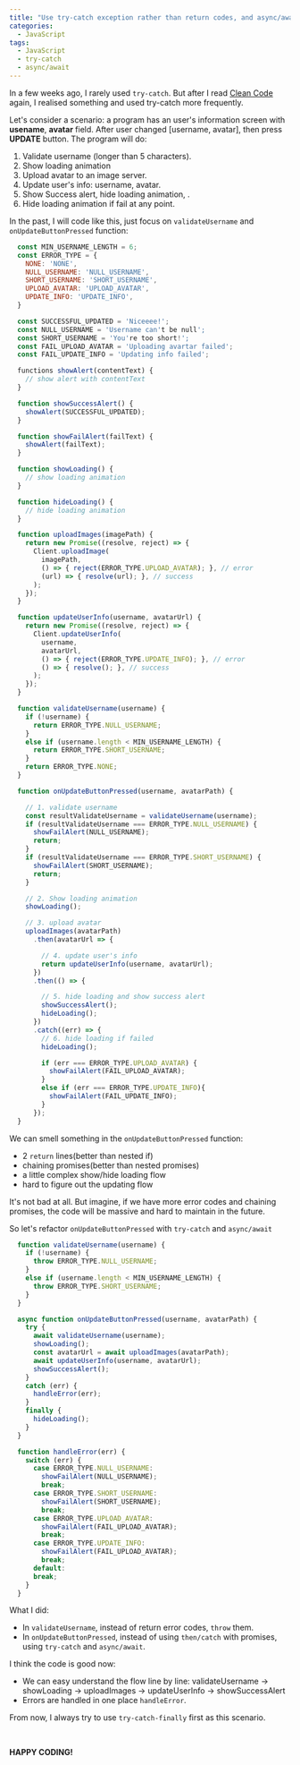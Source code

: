 ```yaml
---
title: "Use try-catch exception rather than return codes, and async/await rather than then/catch for promise in JavaScript"
categories:
  - JavaScript
tags:
  - JavaScript
  - try-catch
  - async/await
---
```


In a few weeks ago, I rarely used `try-catch`. But after I read [Clean Code](https://www.amazon.com/Clean-Code-Handbook-Software-Craftsmanship/dp/0132350882) again, I realised something and used try-catch more frequently.

Let's consider a scenario: a program has an user's information screen with **usename**, **avatar** field. After user changed [username, avatar], then press **UPDATE** button. The program will do: 

 1. Validate username (longer than 5 characters).
 2. Show loading animation 
 3. Upload avatar to an image server.
 4. Update user's info: username, avatar.
 5. Show Success alert, hide loading animation, .
 6. Hide loading animation if fail at any point.

In the past, I will code like this, just focus on `validateUsername` and `onUpdateButtonPressed` function:

```javascript
  const MIN_USERNAME_LENGTH = 6;
  const ERROR_TYPE = {
    NONE: 'NONE',
    NULL_USERNAME: 'NULL_USERNAME',
    SHORT_USERNAME: 'SHORT_USERNAME',
    UPLOAD_AVATAR: 'UPLOAD_AVATAR',
    UPDATE_INFO: 'UPDATE_INFO',
  }

  const SUCCESSFUL_UPDATED = 'Niceeee!';
  const NULL_USERNAME = 'Username can't be null';
  const SHORT_USERNAME = 'You're too short!';
  const FAIL_UPLOAD_AVATAR = 'Uploading avartar failed';
  const FAIL_UPDATE_INFO = 'Updating info failed';

  functions showAlert(contentText) {
    // show alert with contentText
  }

  function showSuccessAlert() {
    showAlert(SUCCESSFUL_UPDATED);
  }

  function showFailAlert(failText) {
    showAlert(failText);
  }

  function showLoading() {
    // show loading animation
  }

  function hideLoading() {
    // hide loading animation
  }

  function uploadImages(imagePath) {
    return new Promise((resolve, reject) => {
      Client.uploadImage(
        imagePath,
        () => { reject(ERROR_TYPE.UPLOAD_AVATAR); }, // error
        (url) => { resolve(url); }, // success
      );
    });
  }

  function updateUserInfo(username, avatarUrl) {
    return new Promise((resolve, reject) => {
      Client.updateUserInfo(
        username,
        avatarUrl,
        () => { reject(ERROR_TYPE.UPDATE_INFO); }, // error
        () => { resolve(); }, // success
      );
    });
  }

  function validateUsername(username) {
    if (!username) { 
      return ERROR_TYPE.NULL_USERNAME;
    }
    else if (username.length < MIN_USERNAME_LENGTH) {
      return ERROR_TYPE.SHORT_USERNAME;
    }
    return ERROR_TYPE.NONE;
  }

  function onUpdateButtonPressed(username, avatarPath) {

    // 1. validate username
    const resultValidateUsername = validateUsername(username);
    if (resultValidateUsername === ERROR_TYPE.NULL_USERNAME) {
      showFailAlert(NULL_USERNAME);
      return;
    }
    if (resultValidateUsername === ERROR_TYPE.SHORT_USERNAME) {
      showFailAlert(SHORT_USERNAME);
      return;
    }

    // 2. Show loading animation 
    showLoading();

    // 3. upload avatar
    uploadImages(avatarPath)
      .then(avatarUrl => {

        // 4. update user's info
        return updateUserInfo(username, avatarUrl);
      })
      .then(() => {

        // 5. hide loading and show success alert
        showSuccessAlert();
        hideLoading();
      })
      .catch((err) => {
        // 6. hide loading if failed
        hideLoading();

        if (err === ERROR_TYPE.UPLOAD_AVATAR) {
          showFailAlert(FAIL_UPLOAD_AVATAR);
        }
        else if (err === ERROR_TYPE.UPDATE_INFO){
          showFailAlert(FAIL_UPDATE_INFO);
        }
      });
  }

```

We can smell something in the `onUpdateButtonPressed` function:
- 2 `return` lines(better than nested if)
- chaining promises(better than nested promises)
- a little complex show/hide loading flow
- hard to figure out the updating flow

It's not bad at all. But imagine, if we have more error codes and chaining promises, the code will be massive and hard to maintain in the future.

So let's refactor `onUpdateButtonPressed` with `try-catch` and `async/await`

```javascript
  function validateUsername(username) {
    if (!username) { 
      throw ERROR_TYPE.NULL_USERNAME;
    }
    else if (username.length < MIN_USERNAME_LENGTH) {
      throw ERROR_TYPE.SHORT_USERNAME;
    }
  }

  async function onUpdateButtonPressed(username, avatarPath) {
    try {
      await validateUsername(username);
      showLoading();
      const avatarUrl = await uploadImages(avatarPath);
      await updateUserInfo(username, avatarUrl);
      showSuccessAlert();
    }
    catch (err) {
      handleError(err);
    }
    finally {
      hideLoading();
    }
  }

  function handleError(err) {
    switch (err) {
      case ERROR_TYPE.NULL_USERNAME: 
        showFailAlert(NULL_USERNAME);
        break;
      case ERROR_TYPE.SHORT_USERNAME: 
        showFailAlert(SHORT_USERNAME);
        break;
      case ERROR_TYPE.UPLOAD_AVATAR: 
        showFailAlert(FAIL_UPLOAD_AVATAR);
        break;
      case ERROR_TYPE.UPDATE_INFO: 
        showFailAlert(FAIL_UPLOAD_AVATAR);
        break;
      default:
      break;
    }
  }
```

What I did:
- In `validateUsername`, instead of return error codes, `throw` them.
- In `onUpdateButtonPressed`, instead of using `then/catch` with promises, using `try-catch` and `async/await`.

I think the code is good now:
- We can easy understand the flow line by line: validateUsername -> showLoading -> uploadImages -> updateUserInfo -> showSuccessAlert
- Errors are handled in one place `handleError`.

From now, I always try to use `try-catch-finally` first as this scenario.

<br>

**HAPPY CODING!**

